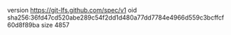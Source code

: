 version https://git-lfs.github.com/spec/v1
oid sha256:36fd47cd520abe289c54f2dd1d480a77dd7784e4966d559c3bcffcf60d8f89ba
size 4857
